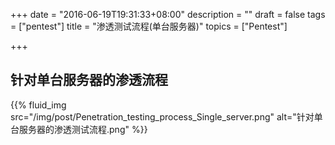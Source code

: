 +++
date = "2016-06-19T19:31:33+08:00"
description = ""
draft = false
tags = ["pentest"]
title = "渗透测试流程(单台服务器)"
topics = ["Pentest"]

+++

## 针对单台服务器的渗透流程
{{% fluid_img src="/img/post/Penetration_testing_process_Single_server.png" alt="针对单台服务器的渗透测试流程.png" %}}
